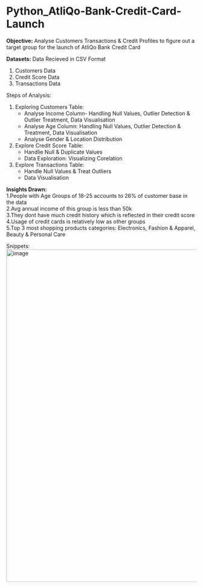 # Python_AtliQo-Bank-Credit-Card-Launch
<b>Objective:</b> Analyse Customers Transactions & Credit Profiles to figure out a target group for the launch of AtliQo Bank Credit Card<br>

**Datasets:**
Data Recieved in CSV Format
1. Customers Data<br>
2. Credit Score Data<br>
3. Transactions Data<br>

Steps of Analysis:<br>
1. Exploring Customers Table:<br>
   * Analyse Income Column- Handling Null Values, Outlier Detection & Outlier Treatment, Data Visualisation<br>
   * Analyse Age Column: Handling Null Values, Outlier Detection & Treatment, Data Visualisation<br>
   * Analyse Gender & Location Distribution<br>
2. Explore Credit Score Table:<br>
   * Handlie Null & Duplicate Values<br>
   * Data Exploration: Visualizing Corelation<br>
3. Explore Transactions Table:<br>
   * Handle Null Values & Treat Outliers<br>
   * Data Visualisation<br>

<b>Insights Drawn:</b><br>
1.People with Age Groups of 18-25 accounts to 26% of customer base in the data<br>
2.Avg annual income of this group is less than 50k<br>
3.They dont have much credit history which is reflected in their credit score<br>
4.Usage of credit cards is relatively low as other groups<br>
5.Top 3 most shopping products categories: Electronics, Fashion & Apparel, Beauty & Personal Care<br>

Snippets:<br>
<img width="880" alt="image" src="https://github.com/DMSinha/Python_AtliQo-Bank-Credit-Card-Launch/assets/101706831/12c75064-5447-408d-afc1-48f4ec702eea">



   

